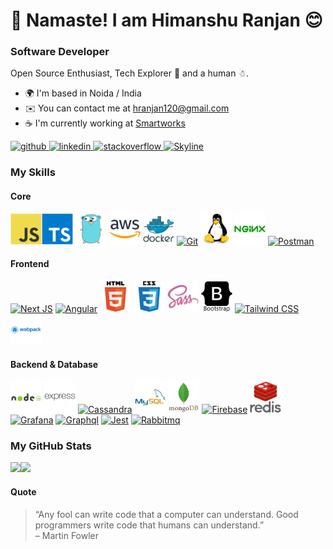 # 🙏 Namaste! I am Himanshu Ranjan 😊

### Software Developer

Open Source Enthusiast, Tech Explorer 🚩 and a human ☃.

- 🌍 I'm based in Noida / India
- ✉️ You can contact me at [hranjan120@gmail.com](mailto:hranjan120@gmail.com)
- ☕ I'm currently working at [Smartworks](https://www.smartworksoffice.com/)

<a href="https://github.com/hranjan120" target="_blank"><img src="https://img.shields.io/badge/github-%2324292e.svg?&style=for-the-badge&logo=github&logoColor=white" alt="github" />
</a><a href="https://www.linkedin.com/in/himanshu-ranjan-04aa46101/" target="_blank">
<img src="https://img.shields.io/badge/linkedin-%231E77B5.svg?&style=for-the-badge&logo=linkedin&logoColor=white" alt="linkedin" />
</a><a href="https://stackoverflow.com/users/20624490" target="_blank">
<img src="https://img.shields.io/badge/stackoverflow-%23F28032.svg?&style=for-the-badge&logo=stackoverflow&logoColor=white" alt="stackoverflow" />
</a><a href="https://skyline.github.com/hranjan120/2022" target="_blank">
<img src="https://img.shields.io/badge/Skyline-%2324292e.svg?&style=for-the-badge&logo=github&logoColor=white&color=E4405F" alt="Skyline" />
</a>

### My Skills

#### Core

<p align="left">
<a href="#"><img src="https://raw.githubusercontent.com/devicons/devicon/master/icons/javascript/javascript-original.svg" width="50" height="50" alt="JavaScript" /></a><a href="#"><img src="https://raw.githubusercontent.com/devicons/devicon/master/icons/typescript/typescript-original.svg" width="50" height="50" alt="TypeScript" /></a>
<a href="#"><img src="https://raw.githubusercontent.com/devicons/devicon/master/icons/go/go-original.svg" width="50" height="50" alt="Go" /></a>
<a href="#"><img src="https://raw.githubusercontent.com/devicons/devicon/master/icons/amazonwebservices/amazonwebservices-original-wordmark.svg" width="50" height="50" alt="AWS" /></a>
<a href="#"><img src="https://raw.githubusercontent.com/devicons/devicon/master/icons/docker/docker-original-wordmark.svg" width="50" height="50" alt="Docker" /></a>
<a href="#"><img src="https://www.vectorlogo.zone/logos/git-scm/git-scm-icon.svg" width="50" height="50" alt="Git" /></a>
<a href="#"><img src="https://raw.githubusercontent.com/devicons/devicon/master/icons/linux/linux-original.svg" width="50" height="50" alt="Linux" /></a>
<a href="#"><img src="https://raw.githubusercontent.com/devicons/devicon/master/icons/nginx/nginx-original.svg" width="50" height="50" alt="Nginx" /></a>
<a href="#"><img src="https://www.vectorlogo.zone/logos/getpostman/getpostman-icon.svg" width="50" height="50" alt="Postman" /></a>
</p>

#### Frontend

<p align="left">
  <a href="#"><img src="https://upload.vectorlogo.zone/logos/nextjs/images/271afdac-aad3-4712-89fd-a25f63fd6dd4.svg" width="50" height="50" alt="Next JS" /></a>
<a href="#"><img src="https://angular.io/assets/images/logos/angular/angular.svg" width="50" height="50" alt="Angular" /></a>
<a href="#"><img src="https://raw.githubusercontent.com/devicons/devicon/master/icons/html5/html5-original-wordmark.svg" width="50" height="50" alt="HTML5" /></a>
<a href="#"><img src="https://raw.githubusercontent.com/devicons/devicon/master/icons/css3/css3-original-wordmark.svg" width="50" height="50" alt="CSS3" /></a>
<a href="#"><img src="https://raw.githubusercontent.com/devicons/devicon/master/icons/sass/sass-original.svg" width="50" height="50" alt="Sass" /></a>
<a href="#"><img src="https://raw.githubusercontent.com/devicons/devicon/master/icons/bootstrap/bootstrap-plain-wordmark.svg" width="50" height="50" alt="Bootstrap" /></a>
<a href="#"><img src="https://www.vectorlogo.zone/logos/tailwindcss/tailwindcss-icon.svg" width="50" height="50" alt="Tailwind CSS" /></a>
<a href="#"><img src="https://raw.githubusercontent.com/devicons/devicon/d00d0969292a6569d45b06d3f350f463a0107b0d/icons/webpack/webpack-original-wordmark.svg" width="50" height="50" alt="Webpack" /></a>
</p>

#### Backend & Database

<p align="left">
<a href="#"><img src="https://raw.githubusercontent.com/devicons/devicon/master/icons/nodejs/nodejs-original-wordmark.svg" width="50" height="50" alt="NodeJS" /></a>
<a href="#"><img src="https://raw.githubusercontent.com/devicons/devicon/master/icons/express/express-original-wordmark.svg" width="50" height="50" alt="Express" /></a>
<a href="#"><img src="https://www.vectorlogo.zone/logos/apache_cassandra/apache_cassandra-icon.svg" width="50" height="50" alt="Cassandra" /></a>
<a href="#"><img src="https://raw.githubusercontent.com/devicons/devicon/master/icons/mysql/mysql-original-wordmark.svg" width="50" height="50" alt="MySQL" /></a>
<a href="#"><img src="https://raw.githubusercontent.com/devicons/devicon/master/icons/mongodb/mongodb-original-wordmark.svg" width="50" height="50" alt="MongoDB" /></a>
<a href="#"><img src="https://www.vectorlogo.zone/logos/firebase/firebase-icon.svg" width="50" height="50" alt="Firebase" /></a>
<a href="#"><img src="https://raw.githubusercontent.com/devicons/devicon/master/icons/redis/redis-original-wordmark.svg" width="50" height="50" alt="Redis" /></a>
<a href="#"><img src="https://www.vectorlogo.zone/logos/grafana/grafana-icon.svg" width="50" height="50" alt="Grafana" /></a>
<a href="#"><img src="https://www.vectorlogo.zone/logos/graphql/graphql-icon.svg" width="50" height="50" alt="Graphql" /></a>
<a href="#"><img src="https://www.vectorlogo.zone/logos/jestjsio/jestjsio-icon.svg" width="50" height="50" alt="Jest" /></a>
<a href="#"><img src="https://www.vectorlogo.zone/logos/rabbitmq/rabbitmq-icon.svg" width="50" height="50" alt="Rabbitmq" /></a>

</p>

### My GitHub Stats

<p align="left">
<a href="#"><img src="https://github-readme-stats.vercel.app/api?username=hranjan120&show_icons=true&count_private=true&title_color=0891b2&text_color=ffffff&icon_color=0891b2&bg_color=171717&hide_border=true&show_icons=true" /></a><a href="#"><img src="https://github-readme-streak-stats.herokuapp.com/?user=hranjan120&stroke=ffffff&background=171717&ring=0891b2&fire=0891b2&currStreakNum=ffffff&currStreakLabel=0891b2&sideNums=ffffff&sideLabels=ffffff&dates=ffffff&hide_border=true" /></a>
</p>

#### Quote

<blockquote> 
  “Any fool can write code that a computer can understand. Good programmers write code that humans can understand.” <br /> – Martin Fowler
</blockquote>
